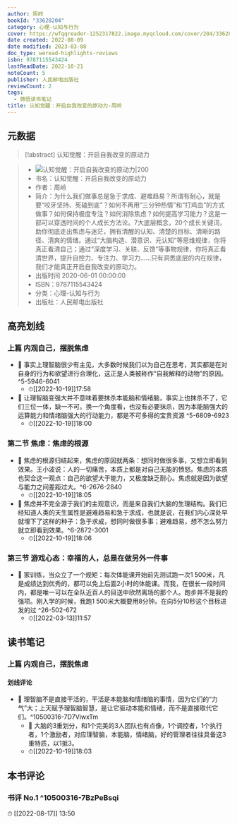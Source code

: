 ```yaml
---
author: 周岭
bookId: "33628204"
category: 心理-认知与行为
cover: https://wfqqreader-1252317822.image.myqcloud.com/cover/204/33628204/t7_33628204.jpg
date created: 2022-08-09
date modified: 2023-03-08
doc_type: weread-highlights-reviews
isbn: 9787115543424
lastReadDate: 2022-10-21
noteCount: 5
publisher: 人民邮电出版社
reviewCount: 2
tags:
  - 微信读书笔记
title: 认知觉醒：开启自我改变的原动力-周岭
---
```


## 元数据

>[!abstract] 认知觉醒：开启自我改变的原动力

> - ![认知觉醒：开启自我改变的原动力|200](https://wfqqreader-1252317822.image.myqcloud.com/cover/204/33628204/t7_33628204.jpg)
> - 书名：认知觉醒：开启自我改变的原动力
> - 作者：周岭
> - 简介：为什么我们做事总是急于求成、避难趋易？所谓有耐心，就是要“咬牙坚持、死磕到底”？如何不再用“三分钟热情”和“打鸡血”的方式做事？如何保持极度专注？如何消除焦虑？如何提高学习能力？这是一部可以穿透时间的个人成长方法论。7大底层概念，20个成长关键词，助你彻底走出焦虑与迷茫，拥有清醒的认知、清楚的目标、清晰的路径、清爽的情绪。通过“大脑构造、潜意识、元认知”等思维规律，你将真正看清自己；通过“深度学习、关联、反馈”等事物规律，你将真正看清世界，提升自控力、专注力、学习力……只有洞悉底层的内在规律，我们才能真正开启自我改变的原动力。
> - 出版时间 2020-06-01 00:00:00
> - ISBN：9787115543424
> - 分类：心理-认知与行为
> - 出版社：人民邮电出版社

## 高亮划线

### 上篇 内观自己，摆脱焦虑

- 📌 事实上理智脑很少有主见，大多数时候我们以为自己在思考，其实都是在对自身的行为和欲望进行合理化，这正是人类被称作“自我解释的动物”的原因。^5-5946-6041
	- ⏱[[2022-10-19]]17:58
- 📌 让理智脑变强大并不意味着要抹杀本能脑和情绪脑，事实上也抹杀不了，它们三位一体，缺一不可。换一个角度看，也没有必要抹杀，因为本能脑强大的运算能力和情绪脑强大的行动能力，都是不可多得的宝贵资源 ^5-6809-6923
	- ⏱[[2022-10-19]]18:00

### 第二节 焦虑：焦虑的根源

- 📌 焦虑的根源归结起来，焦虑的原因就两条：想同时做很多事，又想立即看到效果。王小波说：人的一切痛苦，本质上都是对自己无能的愤怒。焦虑的本质也契合这一观点：自己的欲望大于能力，又极度缺乏耐心。焦虑就是因为欲望与能力之间差距过大。^6-2676-2840
	- ⏱[[2022-10-19]]18:05
- 📌 焦虑并不完全源于我们的主观意识，而是来自我们大脑的生理结构。我们已经知道人类的天生属性是避难趋易和急于求成，也就是说，在我们内心深处早就埋下了这样的种子：急于求成，想同时做很多事；避难趋易，想不怎么努力就立即看到效果。^6-2872-3001
	- ⏱[[2022-10-19]]18:06

### 第三节 游戏心态：幸福的人，总是在做另外一件事

- 📌 家训练，当众立了一个规矩：每次体能课开始前先测试跑一次1 500米，凡是成绩达到优秀的，都可以免上后面2小时的体能课。而我，在很长一段时间内，都是唯一可以在全队近百人的目送中欣然离场的那个人。跑步并不是我的强项。刚入学的时候，我跑1 500米大概要用8分钟。在向5分10秒这个目标进发的过 ^26-502-672
	- ⏱[[2022-03-13]]11:57

## 读书笔记

### 上篇 内观自己，摆脱焦虑

#### 划线评论

- 📌 理智脑不是直接干活的，干活是本能脑和情绪脑的事情，因为它们的“力气”大；上天赋予理智脑智慧，是让它驱动本能和情绪，而不是直接取代它们。^10500316-7D7ViwxTm
	- 💭 大脑的3重划分，和1个完美的3人团队也有点像，1个调控者，1个执行者，1个激励者，对应理智脑，本能脑，情绪脑，好的管理者往往具备这3重特质，以1抵3。
	- ⏱[[2022-10-19]]18:03

## 本书评论

### 书评 No.1 ^10500316-7BzPeBsqi

⏱ [[2022-08-17]] 13:50
